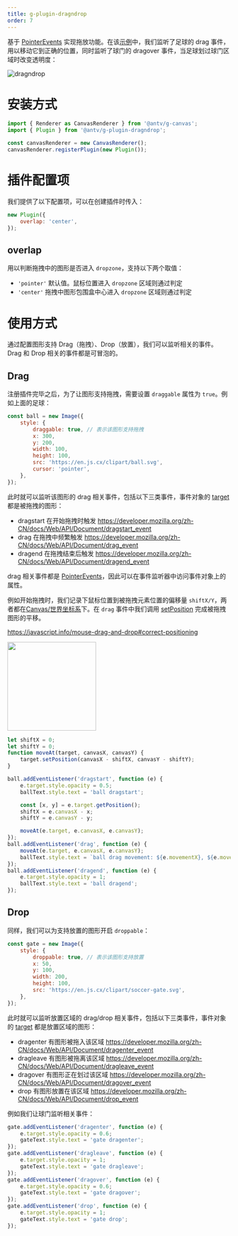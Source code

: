 ```yaml
---
title: g-plugin-dragndrop
order: 7
---
```


基于 [PointerEvents](/zh/docs/api/event#交互事件) 实现拖放功能。在该[示例](/zh/examples/plugins#dragndrop)中，我们监听了足球的 drag 事件，用以移动它到正确的位置，同时监听了球门的 dragover 事件，当足球划过球门区域时改变透明度：

<img src="https://gw.alipayobjects.com/mdn/rms_6ae20b/afts/img/A*A14uTY9_5UEAAAAAAAAAAAAAARQnAQ" alt="dragndrop">

# 安装方式

```js
import { Renderer as CanvasRenderer } from '@antv/g-canvas';
import { Plugin } from '@antv/g-plugin-dragndrop';

const canvasRenderer = new CanvasRenderer();
canvasRenderer.registerPlugin(new Plugin());
```

# 插件配置项

我们提供了以下配置项，可以在创建插件时传入：

```js
new Plugin({
    overlap: 'center',
});
```

## overlap

用以判断拖拽中的图形是否进入 `dropzone`，支持以下两个取值：

-   `'pointer'` 默认值。鼠标位置进入 `dropzone` 区域则通过判定
-   `'center'` 拖拽中图形包围盒中心进入 `dropzone` 区域则通过判定

# 使用方式

通过配置图形支持 Drag（拖拽）、Drop（放置），我们可以监听相关的事件。Drag 和 Drop 相关的事件都是可冒泡的。

## Drag

注册插件完毕之后，为了让图形支持拖拽，需要设置 `draggable` 属性为 `true`。例如上面的足球：

```js
const ball = new Image({
    style: {
        draggable: true, // 表示该图形支持拖拽
        x: 300,
        y: 200,
        width: 100,
        height: 100,
        src: 'https://en.js.cx/clipart/ball.svg',
        cursor: 'pointer',
    },
});
```

此时就可以监听该图形的 drag 相关事件，包括以下三类事件，事件对象的 [target](/zh/docs/api/event#target) 都是被拖拽的图形：

-   dragstart 在开始拖拽时触发 https://developer.mozilla.org/zh-CN/docs/Web/API/Document/dragstart_event
-   drag 在拖拽中频繁触发 https://developer.mozilla.org/zh-CN/docs/Web/API/Document/drag_event
-   dragend 在拖拽结束后触发 https://developer.mozilla.org/zh-CN/docs/Web/API/Document/dragend_event

drag 相关事件都是 [PointerEvents](/zh/docs/api/event#交互事件)，因此可以在事件监听器中访问事件对象上的属性。

例如开始拖拽时，我们记录下鼠标位置到被拖拽元素位置的偏移量 `shiftX/Y`，两者都在[Canvas/世界坐标系](/zh/docs/api/canvas#canvas-1)下。在 `drag` 事件中我们调用 [setPosition](/zh/docs/api/basic/display-object#平移) 完成被拖拽图形的平移。

https://javascript.info/mouse-drag-and-drop#correct-positioning

<img src="https://gw.alipayobjects.com/mdn/rms_6ae20b/afts/img/A*1121Q7T2TDAAAAAAAAAAAAAAARQnAQ" width="200">

```js
let shiftX = 0;
let shiftY = 0;
function moveAt(target, canvasX, canvasY) {
    target.setPosition(canvasX - shiftX, canvasY - shiftY);
}

ball.addEventListener('dragstart', function (e) {
    e.target.style.opacity = 0.5;
    ballText.style.text = 'ball dragstart';

    const [x, y] = e.target.getPosition();
    shiftX = e.canvasX - x;
    shiftY = e.canvasY - y;

    moveAt(e.target, e.canvasX, e.canvasY);
});
ball.addEventListener('drag', function (e) {
    moveAt(e.target, e.canvasX, e.canvasY);
    ballText.style.text = `ball drag movement: ${e.movementX}, ${e.movementY}`;
});
ball.addEventListener('dragend', function (e) {
    e.target.style.opacity = 1;
    ballText.style.text = 'ball dragend';
});
```

## Drop

同样，我们可以为支持放置的图形开启 `droppable`：

```js
const gate = new Image({
    style: {
        droppable: true, // 表示该图形支持放置
        x: 50,
        y: 100,
        width: 200,
        height: 100,
        src: 'https://en.js.cx/clipart/soccer-gate.svg',
    },
});
```

此时就可以监听放置区域的 drag/drop 相关事件，包括以下三类事件，事件对象的 [target](/zh/docs/api/event#target) 都是放置区域的图形：

-   dragenter 有图形被拖入该区域 https://developer.mozilla.org/zh-CN/docs/Web/API/Document/dragenter_event
-   dragleave 有图形被拖离该区域 https://developer.mozilla.org/zh-CN/docs/Web/API/Document/dragleave_event
-   dragover 有图形正在划过该区域 https://developer.mozilla.org/zh-CN/docs/Web/API/Document/dragover_event
-   drop 有图形放置在该区域 https://developer.mozilla.org/zh-CN/docs/Web/API/Document/drop_event

例如我们让球门监听相关事件：

```js
gate.addEventListener('dragenter', function (e) {
    e.target.style.opacity = 0.6;
    gateText.style.text = 'gate dragenter';
});
gate.addEventListener('dragleave', function (e) {
    e.target.style.opacity = 1;
    gateText.style.text = 'gate dragleave';
});
gate.addEventListener('dragover', function (e) {
    e.target.style.opacity = 0.6;
    gateText.style.text = 'gate dragover';
});
gate.addEventListener('drop', function (e) {
    e.target.style.opacity = 1;
    gateText.style.text = 'gate drop';
});
```
